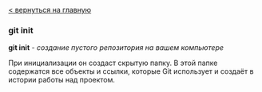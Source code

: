 [< вернуться на главную](./readme.md)

### git init

**git init** - *создание пустого репозитория на вашем компьютере*

При инициализации он создаст скрытую папку. В этой папке содержатся все объекты и ссылки, которые Git использует и создаёт в истории работы над проектом.
